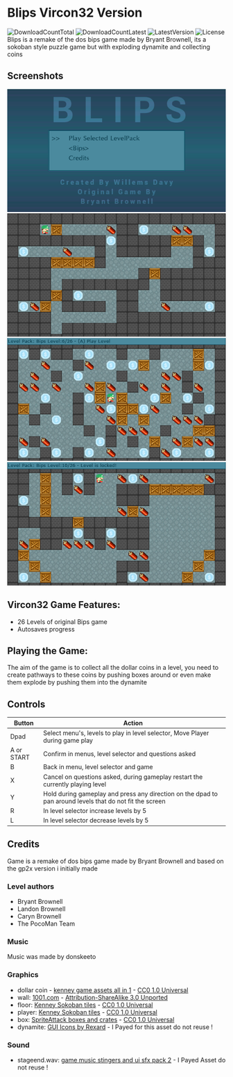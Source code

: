 # Blips Vircon32 Version
![DownloadCountTotal](https://img.shields.io/github/downloads/joyrider3774/blips_vircon32/total?label=total%20downloads&style=plastic) ![DownloadCountLatest](https://img.shields.io/github/downloads/joyrider3774/blips_vircon32/latest/total?style=plastic) ![LatestVersion](https://img.shields.io/github/v/tag/joyrider3774/blips_vircon32?label=Latest%20version&style=plastic) ![License](https://img.shields.io/github/license/joyrider3774/blips_vircon32?style=plastic)
Blips is a remake of the dos bips game made by Bryant Brownell, its a sokoban style puzzle game but with exploding dynamite and collecting coins

## Screenshots
![screenshot 1](screenshots/screenshot1.png)
![screenshot 2](screenshots/screenshot2.png)
![screenshot 3](screenshots/screenshot3.png)
![screenshot 4](screenshots/screenshot4.png)

## Vircon32 Game Features:
- 26 Levels of original Bips game
- Autosaves progress

## Playing the Game:
The aim of the game is to collect all the dollar coins in a level, you need to create pathways to these coins by pushing boxes around or even make them explode by pushing them into the dynamite

## Controls

| Button | Action |
| ------ | ------ |
| Dpad | Select menu's, levels to play in level selector, Move Player during game play|
| A or START | Confirm in menus, level selector and questions asked |
| B | Back in menu, level selector and game |
| X | Cancel on questions asked, during gameplay restart the currently playing level |
| Y | Hold during gameplay and press any direction on the dpad to pan around levels that do not fit the screen |
| R | In level selector increase levels by 5 |
| L | In level selector decrease levels by 5 |

## Credits
Game is a remake of dos bips game made by Bryant Brownell and based on the gp2x version i initially made

### Level authors
- Bryant Brownell
- Landon Brownell
- Caryn Brownell
- The PocoMan Team

### Music
Music was made by donskeeto

### Graphics
- dollar coin - [kenney game assets all in 1](https://kenney.itch.io/kenney-game-assets) - [CC0 1.0 Universal](https://creativecommons.org/publicdomain/zero/1.0/)
- wall: [1001.com](https://opengameart.org/content/sokoban-pack) - [Attribution-ShareAlike 3.0 Unported](https://creativecommons.org/licenses/by-sa/3.0/)
- floor: [Kenney Sokoban tiles](https://opengameart.org/content/sokoban-100-tiles) - [CC0 1.0 Universal](https://creativecommons.org/publicdomain/zero/1.0/)
- player: [Kenney Sokoban tiles](https://opengameart.org/content/sokoban-100-tiles) - [CC0 1.0 Universal](https://creativecommons.org/publicdomain/zero/1.0/)
- box: [SpriteAttack boxes and crates](https://opengameart.org/content/boxes-and-crates-svg-and-pngs) - [CC0 1.0 Universal](https://creativecommons.org/publicdomain/zero/1.0/)
- dynamite: [GUI Icons by Rexard](https://www.gamedevmarket.net/asset/gui-icons-8656) - I Payed for this asset do not reuse !

### Sound
- stageend.wav: [game music stingers and ui sfx pack 2](https://www.gamedevmarket.net/asset/game-music-stingers-and-ui-sfx-pack-2/) - I Payed Asset do not reuse !



